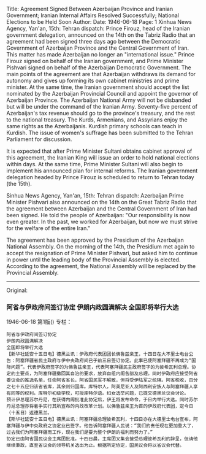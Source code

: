 Title: Agreement Signed Between Azerbaijan Province and Iranian Government; Iranian Internal Affairs Resolved Successfully; National Elections to be Held Soon
Author:
Date: 1946-06-18
Page: 1
Xinhua News Agency, Yan'an, 15th: Tehran dispatch: Prince Firouz, head of the Iranian government delegation, announced on the 14th on the Tabriz Radio that an agreement had been signed three days ago between the Democratic Government of Azerbaijan Province and the Central Government of Iran. This matter has made Azerbaijan no longer an "international issue." Prince Firouz signed on behalf of the Iranian government, and Prime Minister Pishvari signed on behalf of the Azerbaijan Democratic Government. The main points of the agreement are that Azerbaijan withdraws its demand for autonomy and gives up forming its own cabinet ministries and prime minister. At the same time, the Iranian government should accept the list nominated by the Azerbaijan Provincial Council and appoint the governor of Azerbaijan Province. The Azerbaijan National Army will not be disbanded but will be under the command of the Iranian Army. Seventy-five percent of Azerbaijan's tax revenue should go to the province's treasury, and the rest to the national treasury. The Kurds, Armenians, and Assyrians enjoy the same rights as the Azerbaijanis. Kurdish primary schools can teach in Kurdish. The issue of women's suffrage has been submitted to the Tehran Parliament for discussion.

It is expected that after Prime Minister Sultani obtains cabinet approval of this agreement, the Iranian King will issue an order to hold national elections within days. At the same time, Prime Minister Sultani will also begin to implement his announced plan for internal reforms. The Iranian government delegation headed by Prince Firouz is scheduled to return to Tehran today (the 15th).

Sinhua News Agency, Yan'an, 15th: Tehran dispatch: Azerbaijan Prime Minister Pishvari also announced on the 14th on the Great Tabriz Radio that the agreement between Azerbaijan and the Central Government of Iran had been signed. He told the people of Azerbaijan: "Our responsibility is now even greater. In the past, we worked for Azerbaijan, but now we must strive for the welfare of the entire Iran."

The agreement has been approved by the Presidium of the Azerbaijan National Assembly. On the morning of the 14th, the Presidium met again to accept the resignation of Prime Minister Pishvari, but asked him to continue in power until the leading body of the Provincial Assembly is elected. According to the agreement, the National Assembly will be replaced by the Provincial Assembly.



<hr /> 

Original: 


### 阿省与伊政府间签订协定  伊朗内政圆满解决  全国即将举行大选

1946-06-18
第1版()
专栏：

    阿省与伊政府间签订协定
    伊朗内政圆满解决
    全国即将举行大选
    【新华社延安十五日电】德黑兰讯：伊政府代表团团长佛鲁兹亲王，十四日在大不里士电台公告：阿塞拜疆省民主政府与伊中央政府间已于前三日签订协定。此事已使阿塞拜疆不再成为“国际问题”。代表伊政府签字的为佛鲁兹亲王，代表阿塞拜疆民主政府签字的为彼希瓦利总理。协定的主要点，为阿塞拜疆撤回其自治的要求，放弃自组内阁各部及总理。同时伊政府应接受阿省委议会的推选名单，任命阿省省长，阿省国民军不解散，但将受伊陆军之统辖。阿省税收，百分之七十五应归该省省库，其余则归国库。库特尔人，阿美尼亚人及阿西利安族人与阿塞拜疆人享有同等的权利。库特尔初级学校，可授库特尔语。妇女选举问题，已提交德黑兰议会讨论。
    预计伊总理苏尔丹尼，在获得内阁批准此协定后，伊王将发布命令，于日内举行大选。同时苏尔丹尼总理亦将着手实行其所宣布的内政改革计划。以佛鲁兹亲王为首的伊政府代表团，定今日（十五日）返德黑兰。
    【斯华社延安十五日电】德黑兰讯：阿塞拜疆总理彼希瓦利，十四日亦在大德里士电台宣布，阿塞拜疆与伊中央政府之协定业已签字。他告诉阿塞拜疆人民说：“我们的责任现在更加重大了，过去我们为阿塞拜疆而工作，现在我们是要为整个伊朗的福利而努力了。”
    协定已由阿省国民议会主席团批准。十四日晨，主席团又集会接受总理彼希瓦利的辞呈，但请他继续秉政，直至省议会的领导机关选出为止。根据所定协定，国民议会将以省议会代替。
